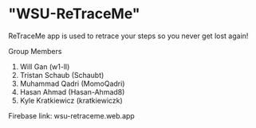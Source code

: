 # "WSU-ReTraceMe" 
ReTraceMe app is used to retrace your steps so you never get lost again!

Group Members
1. Will Gan (w1-ll)
2. Tristan Schaub (Schaubt)
3. Muhammad Qadri (MomoQadri)
4. Hasan Ahmad (Hasan-Ahmad8)
5. Kyle Kratkiewicz (kratkiewiczk)

Firebase link: wsu-retraceme.web.app
